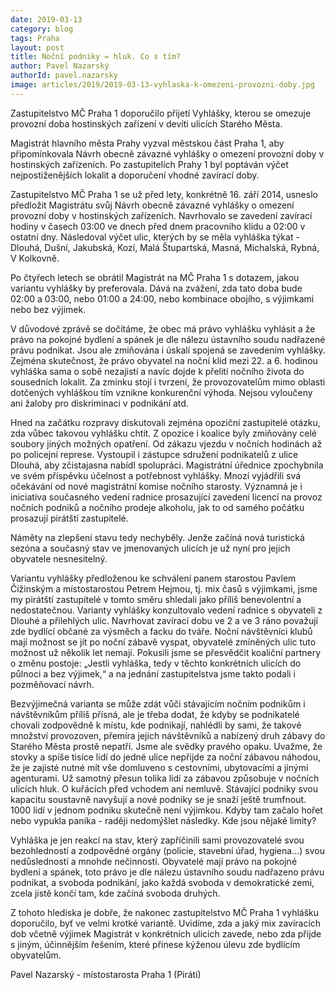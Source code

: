 ```yaml
---
date: 2019-03-13
category: blog
tags: Praha
layout: post
title: Noční podniky = hluk. Co s tím?
author: Pavel Nazarský
authorId: pavel.nazarsky
image: articles/2019/2019-03-13-vyhlaska-k-omezeni-provozni-doby.jpg
---
```


Zastupitelstvo MČ Praha 1 doporučilo přijetí Vyhlášky, kterou se omezuje provozní doba hostinských zařízení v devíti ulicích Starého Města.

Magistrát hlavního města Prahy vyzval městskou část Praha 1, aby připomínkovala Návrh obecně závazné vyhlášky o omezení provozní doby v hostinských zařízeních. Po zastupitelích Prahy 1 byl poptáván výčet nejpostiženějších lokalit a doporučení vhodné zavírací doby.

Zastupitelstvo MČ Praha 1 se už před lety, konkrétně 16. září 2014, usneslo předložit Magistrátu svůj Návrh obecně závazné vyhlášky o omezení provozní doby v hostinských zařízeních. Navrhovalo se zavedení zavírací hodiny v časech 03:00 ve dnech před dnem pracovního klidu a 02:00 v ostatní dny. Následoval výčet ulic, kterých by se měla vyhláška týkat - Dlouhá, Dušní, Jakubská, Kozí, Malá Štupartská, Masná, Michalská, Rybná, V Kolkovně.

Po čtyřech letech se obrátil Magistrát na MČ Praha 1 s dotazem, jakou variantu vyhlášky by preferovala. Dává na zvážení, zda tato doba bude 02:00 a 03:00, nebo 01:00 a 24:00, nebo kombinace obojího, s výjimkami nebo bez výjimek.
 
V důvodové zprávě se dočítáme, že obec má právo vyhlášku vyhlásit a že právo na pokojné bydlení a spánek je dle nálezu ústavního soudu nadřazené právu podnikat. Jsou ale zmiňována i úskalí spojená se zavedením vyhlášky. Zejména skutečnost, že právo obyvatel na noční klid mezi 22. a 6. hodinou vyhláška sama o sobě nezajistí a navíc dojde k přelití nočního života do sousedních lokalit. Za zmínku stojí i tvrzení, že provozovatelům mimo oblasti dotčených vyhláškou tím vznikne konkurenční výhoda. Nejsou vyloučeny ani žaloby pro diskriminaci v podnikání atd.

Hned na začátku rozpravy diskutovali zejména opoziční zastupitelé otázku, zda vůbec takovou vyhlášku chtít. Z opozice i koalice byly zmiňovány celé soubory jiných možných opatření. Od zákazu vjezdu v nočních hodinách až po policejní represe. Vystoupil i zástupce sdružení podnikatelů z ulice Dlouhá, aby zčistajasna nabídl spolupráci. Magistrátní úřednice zpochybnila ve svém příspěvku účelnost a potřebnost vyhlášky. Mnozí vyjádřili svá očekávání od nové magistrátní komise nočního starosty. Významná je i iniciativa současného vedení radnice prosazující zavedení licencí na provoz nočních podniků a nočního prodeje alkoholu, jak to od samého počátku prosazují pirátští zastupitelé.

Náměty na zlepšení stavu tedy nechyběly. Jenže začíná nová turistická sezóna a současný stav ve jmenovaných ulicích je už nyní pro jejich obyvatele nesnesitelný.

Variantu vyhlášky předloženou ke schválení panem starostou Pavlem Čižinským a místostarostou Petrem Hejmou, tj. mix časů s výjimkami, jsme my pirátští zastupitelé v tomto směru shledali jako příliš benevolentní a nedostatečnou. Varianty vyhlášky konzultovalo vedení radnice s obyvateli z Dlouhé a přilehlých ulic. Navrhovat zavírací dobu ve 2 a ve 3 ráno považují zde bydlící občané za výsměch a facku do tváře. Noční návštěvníci klubů mají možnost se jít po noční zábavě vyspat, obyvatelé zmíněných ulic tuto možnost už několik let nemají. Pokusili jsme se přesvědčit koaliční partnery o změnu postoje: „Jestli vyhláška, tedy v těchto konkrétních ulicích do půlnoci a bez výjimek,“ a na jednání zastupitelstva jsme takto podali i pozměňovací návrh.

Bezvýjimečná varianta se může zdát vůči stávajícím nočním podnikům i návštěvníkům příliš přísná, ale je třeba dodat, že kdyby se podnikatelé chovali zodpovědně k místu, kde podnikají, nahlédli by sami, že takové množství provozoven, přemíra jejich návštěvníků a nabízený druh zábavy do Starého Města prostě nepatří. Jsme ale svědky pravého opaku. Uvažme, že stovky a spíše tisíce lidí do jedné ulice nepřijde za noční zábavou náhodou, že je zajisté nutné mít vše domluveno s cestovními, ubytovacími a jinými agenturami. Už samotný přesun tolika lidí za zábavou způsobuje v nočních ulicích hluk. O kuřácích před vchodem ani nemluvě. Stávající podniky svou kapacitu soustavně navyšují a nové podniky se je snaží ještě trumfnout. 1000 lidí v jednom podniku skutečně není výjimkou. Kdyby tam začalo hořet nebo vypukla panika - raději nedomýšlet následky. Kde jsou nějaké limity?

Vyhláška je jen reakcí na stav, který zapříčinili sami provozovatelé svou bezohledností a zodpovědné orgány (policie, stavební úřad, hygiena…) svou nedůsledností a mnohde nečinností. Obyvatelé mají právo na pokojné bydlení a spánek, toto právo je dle nálezu ústavního soudu nadřazeno právu podnikat, a svoboda podnikání, jako každá svoboda v demokratické zemi, zcela jistě končí tam, kde začíná svoboda druhých.

Z tohoto hlediska je dobře, že nakonec zastupitelstvo MČ Praha 1 vyhlášku doporučilo, byť ve velmi krotké variantě. Uvidíme, zda a jaký mix zavíracích dob včetně výjimek Magistrát v konkrétních ulicích zavede, nebo zda přijde s jiným, účinnějším řešením, které přinese kýženou úlevu zde bydlícím obyvatelům.

Pavel Nazarský - místostarosta Praha 1
(Piráti)